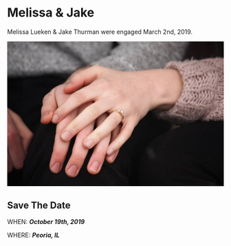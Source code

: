 # Melissa & Jake

Melissa Lueken & Jake Thurman were engaged March 2nd, 2019.

![Engagement Photo](./images/ring.jpg)



## Save The Date

WHEN: ***October 19th, 2019***

WHERE: ***Peoria, IL***

